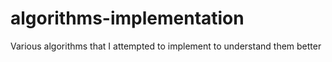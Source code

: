 # algorithms-implementation
Various algorithms that I attempted to implement to understand them better
